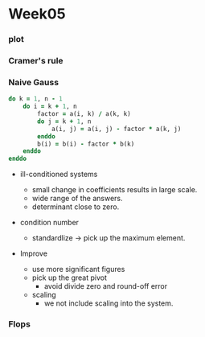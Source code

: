 # Week05

### plot

### Cramer's rule

### Naive Gauss

``` f90
do k = 1, n - 1
    do i = k + 1, n
        factor = a(i, k) / a(k, k)
        do j = k + 1, n
            a(i, j) = a(i, j) - factor * a(k, j)
        enddo
        b(i) = b(i) - factor * b(k)
    enddo
enddo
```

* ill-conditioned systems
  * small change in coefficients results in large scale.
  * wide range of the answers.
  * determinant close to zero.

* condition number
  * standardlize -> pick up the maximum element.

* Improve
  * use more significant figures
  * pick up the great pivot
    * avoid divide zero and round-off error
  * scaling
    * we not include scaling into the system.
### Flops